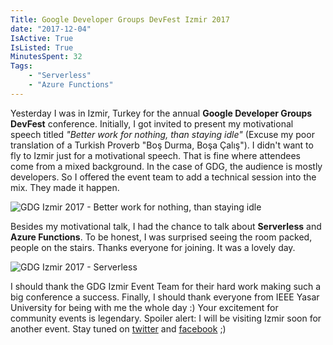 ```yaml
---
Title: Google Developer Groups DevFest Izmir 2017
date: "2017-12-04"
IsActive: True
IsListed: True
MinutesSpent: 32
Tags: 
    - "Serverless"
    - "Azure Functions"
---
```


Yesterday I was in Izmir, Turkey for the annual **Google Developer Groups DevFest** conference. Initially, I got invited to present my motivational speech titled *"Better work for nothing, than staying idle"* (Excuse my poor translation of a Turkish Proverb "Boş Durma, Boşa Çalış"). I didn't want to fly to Izmir just for a motivational speech. That is fine where attendees come from a mixed background. In the case of GDG, the audience is mostly developers. So I offered the event team to add a technical session into the mix. They made it happen. 

![GDG Izmir 2017 - Better work for nothing, than staying idle](/media/GDG-DevFest-Izmir-2017/img-432.jpg)

Besides my motivational talk, I had the chance to talk about **Serverless** and **Azure Functions**. To be honest, I was surprised seeing the room packed, people on the stairs. Thanks everyone for joining. It was a lovely day.

![GDG Izmir 2017 - Serverless ](/media/GDG-DevFest-Izmir-2017/img-297.jpg)

I should thank the GDG Izmir Event Team for their hard work making such a big conference a success. Finally, I should thank everyone from IEEE Yasar University for being with me the whole day :) Your excitement for community events is legendary. Spoiler alert: I will be visiting Izmir soon for another event. Stay tuned on [twitter](https://twitter.com/daronyondem) and [facebook](https://www.facebook.com/daronyoendem) ;) 

